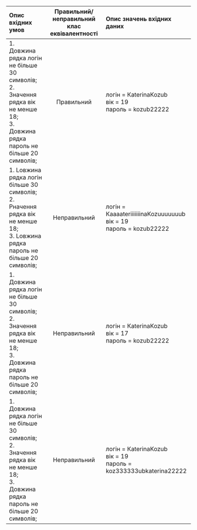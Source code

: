 |Опис вхідних умов|Правильний/неправильний клас еквівалентності|Опис значень вхідних даних|
|:-----|:-----:|:-----|
|1. Довжина рядка логін не більше 30 символів;<br> 2. Значення рядка вік не менше 18;<br> 3. Довжина рядка пароль не більше 20 символів;<br> |Правильний|логін = КaterinaKozub<br> вік = 19 <br> пароль = kozub22222|
|1. Lовжина рядка логін більше 30 символів;<br> 2. Pначення рядка вік не менше 18;<br> 3. Lовжина рядка пароль не більше 20 символів;<br> |Неправильний|логін = КaaaateriiiiiiinaKozuuuuuuub<br> вік = 19 <br> пароль = kozub22222|
|1. Довжина рядка логін не більше 30 символів;<br> 2. Значення рядка вік не менше 18;<br> 3. Довжина рядка пароль не більше 20 символів;<br> |Неправильний|логін = КaterinaKozub<br> вік = 17 <br> пароль = kozub22222|
|1. Довжина рядка логін не більше 30 символів;<br> 2. Значення рядка вік не менше 18;<br> 3. Довжина рядка пароль не більше 20 символів;<br> |Неправильний|логін = КaterinaKozub<br> вік = 19 <br> пароль = koz333333ubkaterina22222|

